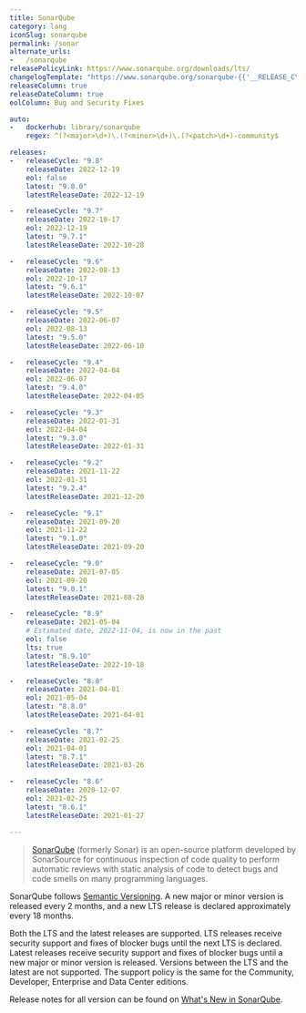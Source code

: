 ```yaml
---
title: SonarQube
category: lang
iconSlug: sonarqube
permalink: /sonar
alternate_urls:
-   /sonarqube
releasePolicyLink: https://www.sonarqube.org/downloads/lts/
changelogTemplate: "https://www.sonarqube.org/sonarqube-{{'__RELEASE_CYCLE__'|replace:'.','-'}}/"
releaseColumn: true
releaseDateColumn: true
eolColumn: Bug and Security Fixes

auto:
-   dockerhub: library/sonarqube
    regex: ^(?<major>\d+)\.(?<minor>\d+)\.(?<patch>\d+)-community$

releases:
-   releaseCycle: "9.8"
    releaseDate: 2022-12-19
    eol: false
    latest: "9.8.0"
    latestReleaseDate: 2022-12-19

-   releaseCycle: "9.7"
    releaseDate: 2022-10-17
    eol: 2022-12-19
    latest: "9.7.1"
    latestReleaseDate: 2022-10-28

-   releaseCycle: "9.6"
    releaseDate: 2022-08-13
    eol: 2022-10-17
    latest: "9.6.1"
    latestReleaseDate: 2022-10-07

-   releaseCycle: "9.5"
    releaseDate: 2022-06-07
    eol: 2022-08-13
    latest: "9.5.0"
    latestReleaseDate: 2022-06-10

-   releaseCycle: "9.4"
    releaseDate: 2022-04-04
    eol: 2022-06-07
    latest: "9.4.0"
    latestReleaseDate: 2022-04-05

-   releaseCycle: "9.3"
    releaseDate: 2022-01-31
    eol: 2022-04-04
    latest: "9.3.0"
    latestReleaseDate: 2022-01-31

-   releaseCycle: "9.2"
    releaseDate: 2021-11-22
    eol: 2022-01-31
    latest: "9.2.4"
    latestReleaseDate: 2021-12-20

-   releaseCycle: "9.1"
    releaseDate: 2021-09-20
    eol: 2021-11-22
    latest: "9.1.0"
    latestReleaseDate: 2021-09-20

-   releaseCycle: "9.0"
    releaseDate: 2021-07-05
    eol: 2021-09-20
    latest: "9.0.1"
    latestReleaseDate: 2021-08-28

-   releaseCycle: "8.9"
    releaseDate: 2021-05-04
    # Estimated date, 2022-11-04, is now in the past
    eol: false
    lts: true
    latest: "8.9.10"
    latestReleaseDate: 2022-10-18

-   releaseCycle: "8.8"
    releaseDate: 2021-04-01
    eol: 2021-05-04
    latest: "8.8.0"
    latestReleaseDate: 2021-04-01

-   releaseCycle: "8.7"
    releaseDate: 2021-02-25
    eol: 2021-04-01
    latest: "8.7.1"
    latestReleaseDate: 2021-03-26

-   releaseCycle: "8.6"
    releaseDate: 2020-12-07
    eol: 2021-02-25
    latest: "8.6.1"
    latestReleaseDate: 2021-01-27

---
```


> [SonarQube](https://www.sonarqube.org/) (formerly Sonar) is an open-source platform developed by
> SonarSource for continuous inspection of code quality to perform automatic reviews with static
> analysis of code to detect bugs and code smells on many programming languages.

SonarQube follows [Semantic Versioning](https://semver.org/). A new major or minor version is
released every 2 months, and a new LTS release is declared approximately every 18 months.

Both the LTS and the latest releases are supported. LTS releases receive security support and fixes
of blocker bugs until the next LTS is declared. Latest releases receive security support and fixes
of blocker bugs until a new major or minor version is released. Versions between the LTS and the
latest are not supported. The support policy is the same for the Community, Developer, Enterprise
and Data Center editions.

Release notes for all version can be found on [What's New in SonarQube](https://www.sonarqube.org/whats-new/).
